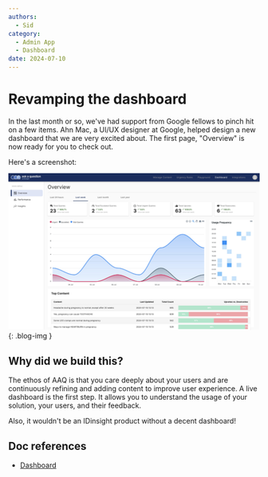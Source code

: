 ```yaml
---
authors:
  - Sid
category:
  - Admin App
  - Dashboard
date: 2024-07-10
---
```


# Revamping the dashboard

In the last month or so, we've had support from Google fellows to pinch hit on a few items.
Ahn Mac, a UI/UX designer at Google, helped design a new dashboard that we are very excited about.
The first page, "Overview" is now ready for you to check out.

<!-- more -->

Here's a screenshot:

![Dashboard](../images/dashboard.jpeg){: .blog-img }

## Why did we build this?

The ethos of AAQ is that you care deeply about your users and are continuously refining
and adding content to improve user experience. A live dashboard is the first step. It
allows you to understand the usage of your solution, your users, and their feedback.

Also, it wouldn't be an IDinsight product without a decent dashboard!

## Doc references

- [Dashboard](../../components/admin-app/dashboard.md)
